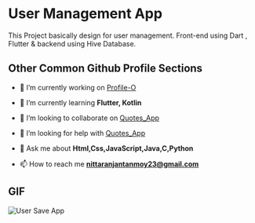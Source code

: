 #  User Management App

This Project basically design for  user management.
Front-end using Dart , Flutter & backend using Hive Database.


## Other Common Github Profile Sections
- 🔭 I’m currently working on [Profile-O](https://github.com/nitta02/profile_app)

- 🌱 I’m currently learning **Flutter, Kotlin**

- 👯 I’m looking to collaborate on [Quotes_App](https://github.com/nitta02/Quotes_App)

- 🤝 I’m looking for help with [Quotes_App](https://github.com/nitta02/Quotes_App)

- 💬 Ask me about **Html,Css,JavaScript,Java,C,Python**

- 📫 How to reach me **nittaranjantanmoy23@gmail.com**


## GIF

![User Save App](https://github.com/nitta02/User-Data-Management-App/assets/110607962/12ed71e2-4453-4bba-9692-e1c908a94529)

